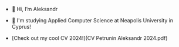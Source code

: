 - 👋 Hi, I’m Aleksandr

- 📖 I'm studying Applied Computer Science at Neapolis University in Cyprus!

- [Check out my cool CV 2024!](CV Petrunin Aleksandr 2024.pdf)

